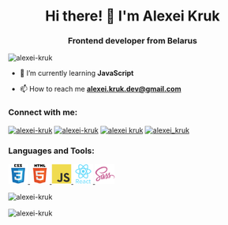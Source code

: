 ### <h1 align="center">Hi there! 👋 I'm Alexei Kruk</h1>
<h3 align="center">Frontend developer from Belarus</h3>

<p align="left"> <img src="https://komarev.com/ghpvc/?username=alexei-kruk&label=Profile%20views&color=0e75b6&style=flat" alt="alexei-kruk" /> </p>

- 🌱 I’m currently learning **JavaScript**

- 📫 How to reach me **alexei.kruk.dev@gmail.com**

<h3 align="left">Connect with me:</h3>
<p align="left">
<a href="https://linkedin.com/in/alexei-kruk" target="blank"><img align="center" src="https://raw.githubusercontent.com/rahuldkjain/github-profile-readme-generator/master/src/images/icons/Social/linked-in-alt.svg" alt="alexei-kruk" height="30" width="40" /></a>
<a href="https://stackoverflow.com/users/alexei-kruk" target="blank"><img align="center" src="https://raw.githubusercontent.com/rahuldkjain/github-profile-readme-generator/master/src/images/icons/Social/stack-overflow.svg" alt="alexei-kruk" height="30" width="40" /></a>
<a href="https://fb.com/alexei kruk" target="blank"><img align="center" src="https://raw.githubusercontent.com/rahuldkjain/github-profile-readme-generator/master/src/images/icons/Social/facebook.svg" alt="alexei kruk" height="30" width="40" /></a>
<a href="https://instagram.com/alexei_kruk" target="blank"><img align="center" src="https://raw.githubusercontent.com/rahuldkjain/github-profile-readme-generator/master/src/images/icons/Social/instagram.svg" alt="alexei_kruk" height="30" width="40" /></a>
</p>

<h3 align="left">Languages and Tools:</h3>
<p align="left">
  <a href="https://www.w3schools.com/css/" target="_blank" rel="noreferrer"> <img src="https://raw.githubusercontent.com/devicons/devicon/master/icons/css3/css3-original-wordmark.svg" alt="css3" width="40" height="40"/> </a>
  <a href="https://www.w3.org/html/" target="_blank" rel="noreferrer"> <img src="https://raw.githubusercontent.com/devicons/devicon/master/icons/html5/html5-original-wordmark.svg" alt="html5" width="40" height="40"/> </a>
  <a href="https://developer.mozilla.org/en-US/docs/Web/JavaScript" target="_blank" rel="noreferrer"> <img src="https://raw.githubusercontent.com/devicons/devicon/master/icons/javascript/javascript-original.svg" alt="javascript" width="40" height="40"/> </a>
  <a href="https://reactjs.org/" target="_blank" rel="noreferrer"> <img src="https://raw.githubusercontent.com/devicons/devicon/master/icons/react/react-original-wordmark.svg" alt="react" width="40" height="40"/> </a>
<!--   <a href="https://reactnative.dev/" target="_blank" rel="noreferrer"> <img src="https://reactnative.dev/img/header_logo.svg" alt="reactnative" width="40" height="40"/> </a> -->
  <a href="https://sass-lang.com" target="_blank" rel="noreferrer"> <img src="https://raw.githubusercontent.com/devicons/devicon/master/icons/sass/sass-original.svg" alt="sass" width="40" height="40"/> </a> </p>

<p><img align="center" src="https://github-readme-stats.vercel.app/api/top-langs?username=alexei-kruk&show_icons=true&locale=en&layout=compact" alt="alexei-kruk" /></p>

<p><img align="center" src="https://github-readme-streak-stats.herokuapp.com/?user=alexei-kruk&" alt="alexei-kruk" /></p>

